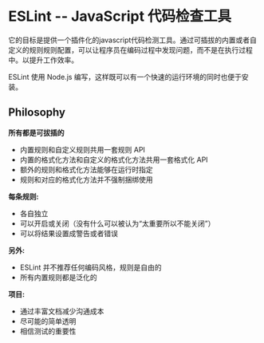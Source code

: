 # ESLint -- JavaScript 代码检查工具


它的目标是提供一个插件化的javascript代码检测工具。通过可插拔的内置或者自定义的规则规则配置，可以让程序员在编码过程中发现问题，而不是在执行过程中。以提升工作效率。

ESLint 使用 Node.js 编写，这样既可以有一个快速的运行环境的同时也便于安装。


## Philosophy

**所有都是可拔插的**

* 内置规则和自定义规则共用一套规则 API
* 内置的格式化方法和自定义的格式化方法共用一套格式化 API
* 额外的规则和格式化方法能够在运行时指定
* 规则和对应的格式化方法并不强制捆绑使用

**每条规则:**

* 各自独立
* 可以开启或关闭（没有什么可以被认为“太重要所以不能关闭”）
* 可以将结果设置成警告或者错误

**另外:**
* ESLint 并不推荐任何编码风格，规则是自由的
* 所有内置规则都是泛化的

**项目:**

* 通过丰富文档减少沟通成本
* 尽可能的简单透明
* 相信测试的重要性

